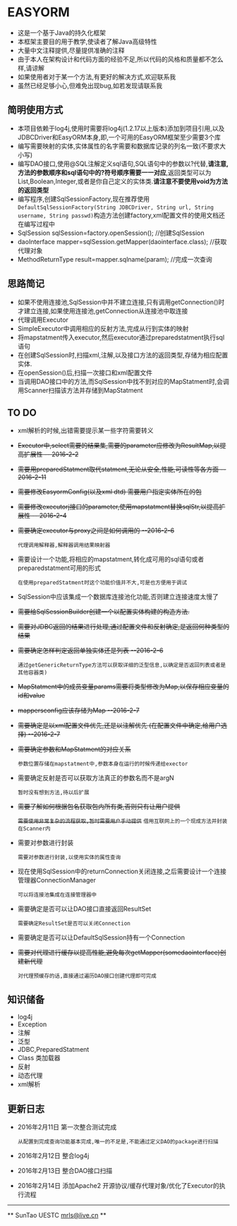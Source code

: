 # EASYORM
* 这是一个基于Java的持久化框架
* 本框架主要目的用于教学,使读者了解Java高级特性
* 大量中文注释提供,尽量提供准确的注释
* 由于本人在架构设计和代码方面的经验不足,所以代码的风格和质量都不怎么样,请谅解
* 如果使用者对于某一个方法,有更好的解决方式,欢迎联系我
* 虽然已经足够小心,但难免出现bug,如若发现请联系我

## 简明使用方式
* 本项目依赖于log4j,使用时需要将log4j(1.2.17以上版本)添加到项目引用,以及JDBCDriver和EasyORM本身,即,一个可用的EasyORM框架至少需要3个库
* 编写需要映射的实体,实体属性的名字需要和数据库记录的列名一致(不要求大小写)
* 编写DAO接口,使用@SQL注解定义sql语句,SQL语句中的参数以?代替,**请注意,方法的参数顺序和sql语句中的?符号顺序需要一一对应**,返回类型可以为List,Boolean,Integer,或者是你自己定义的实体类.**请注意不要使用void为方法的返回类型**	
* 编写程序,创建SqlSessionFactory,现在推荐使用`DefaultSqlSessionFactory(String JDBCDriver, String url,
			String username, String passwd)`构造方法创建factory,xml配置文件的使用文档还在编写过程中
* SqlSession sqlSession=factory.openSession(); //创建SqlSession
* daoInterface mapper=sqlSession.getMapper(daointerface.class); //获取代理对象
* MethodReturnType result=mapper.sqlname(param); //完成一次查询


## 思路简记
* 如果不使用连接池,SqlSession中并不建立连接,只有调用getConnection()时才建立连接,如果使用连接池,getConnection从连接池中取连接
* 代理调用Executor 
* SimpleExecutor中调用相应的反射方法,完成从行到实体的映射
* 将mapstatment传入executor,然后executor通过preparedstatment执行sql语句
* 在创建SqlSession时,扫描xml,注解,以及接口方法的返回类型,存储为相应配置实体.
* 在openSession()后,扫描一次接口和xml配置文件
* 当调用DAO接口中的方法,而SqlSession中找不到对应的MapStatment时,会调用Scanner扫描该方法并存储到MapStatment

## TO DO
* xml解析的时候,出错需要提示某一些字符需要转义
* ~~Executor中,select需要的结果集,需要的parameter应修改为ResultMap,以提高扩展性 -- 2016-2-2~~
* ~~需要用preparedStatment取代statment,无论从安全,性能,可读性等各方面  -- 2016-2-11~~
* ~~需要修改EasyormConfig(以及xml dtd) 需要用户指定实体所在的包~~
* ~~需要修改executorj接口的parameter,使用mapstatment替换sqlStr,以提高扩展性 -- 2016-2-4~~
* ~~需要确定executor与proxy之间是如何调用的 --2016-2-6~~

	`代理调用解释器,解释器调用结果映射器`

* 需要设计一个功能,将相应的mapstatment,转化成可用的sql语句或者preparedstatment可用的形式

	`在使用preparedStatment时这个功能价值并不大,可是也方便用于调试`

* SqlSession中应该集成一个数据库连接池化功能,否则建立连接速度太慢了
* ~~需要给SqlSessionBuilder创建一个以配置实体构建的构造方法.~~
* ~~需要对JDBC返回的结果进行处理,通过配置文件和反射确定,是返回何种类型的结果~~
* ~~需要确定怎样判定返回单独实体还是列表 --2016-2-6~~

	`通过getGenericReturnType方法可以获取详细的泛型信息,以确定是否返回列表或者是其他容器类)`

* ~~MapStatment中的成员变量params需要将类型修改为Map,以保存相应变量的id和value~~
* ~~mappersconfig应该存储为Map --2016-2-7~~
* ~~需要确定是以xml配置文件优先,还是以注解优先 (在配置文件中确定,给用户选择) --2016-2-7~~
* ~~需要确定参数和MapStatment的对应关系~~

	`参数位置存储在mapstatment中,参数本身在运行的时候传递给exector`

* 需要确定反射是否可以获取方法真正的参数名而不是argN

	`暂时没有想到方法,待以后扩展`

* ~~需要了解如何根据包名获取包内所有类,否则只有让用户提供~~

	~~`需要使用非常复杂的流程获取,暂时需要用户手动提供`~~
	`借用互联网上的一个现成方法并封装在Scanner内`

* 需要对参数进行封装

	`需要对参数进行封装,以使用实体的属性查询`

* 现在使用SqlSession中的returnConnection关闭连接,之后需要设计一个连接管理器ConnectionManager

	`可以将连接池集成在连接管理器中`

* 需要确定是否可以让DAO接口直接返回ResultSet

	`需要确定ResultSet是否可以关闭Connection`

* 需要确定是否可以让DefaultSqlSession持有一个Connection
* ~~需要对代理进行缓存以提高性能,避免每次getMapper(somedaointerface)创建新代理~~

	`对代理预缓存的话,直接通过遍历DAO接口创建代理即可完成`


## 知识储备
* log4j
* Exception
* 注解
* 泛型
* JDBC,PreparedStatment
* Class 类加载器
* 反射
* 动态代理
* xml解析

## 更新日志
* 2016年2月11日 第一次整合测试完成

	`从配置到完成查询功能基本完成,唯一的不足是,不能通过定义DAO的package进行扫描`
	
* 2016年2月12日 整合log4j
* 2016年2月13日 整合DAO接口扫描
* 2016年2月14日 添加Apache2 开源协议/缓存代理对象/优化了Executor的执行流程
	
***
** SunTao UESTC mrls@live.cn **